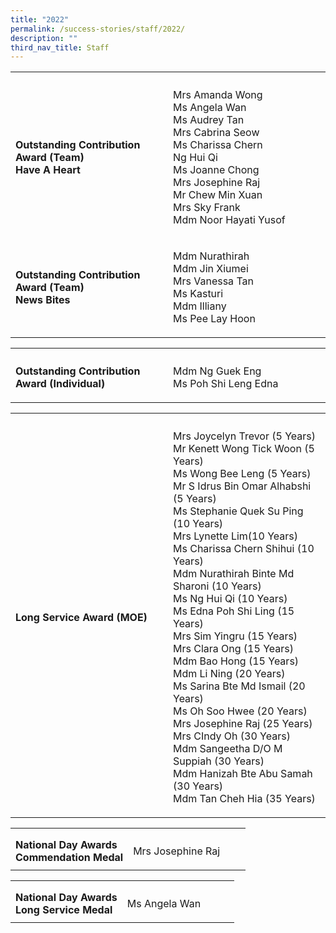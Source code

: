 ```yaml
---
title: "2022"
permalink: /success-stories/staff/2022/
description: ""
third_nav_title: Staff
---
```

<table><tbody>
<tr><th style="width:50%"></th><th></th></tr>
<tr>
	<td style="text-align: left;">
	<b>Outstanding Contribution Award (Team)<br>
		Have A Heart</b></td>
<td><p>Mrs Amanda Wong<br>Ms Angela Wan<br> Ms Audrey Tan<br>Mrs Cabrina Seow<br>Ms Charissa Chern<br> Ng Hui Qi<br> Ms Joanne Chong<br>Mrs Josephine Raj<br>Mr Chew Min Xuan<br>Mrs Sky Frank<br>Mdm Noor Hayati Yusof </p></td>
</tr>
	<tr>
	<td style="text-align: left;">
	<b>Outstanding Contribution Award (Team)<br>
		News Bites</b></td>
<td><p>Mdm Nurathirah<br>Mdm Jin Xiumei<br>Mrs Vanessa Tan<br>Ms Kasturi<br>Mdm Illiany<br>Ms Pee Lay Hoon</p></td>
</tr>
</tbody></table>
<table><tbody>
<tr><th style="width:50%"></th><th></th></tr>
<tr>
	<td style="text-align: left;">
	<b>Outstanding Contribution Award (Individual)</b></td>
<td><p>Mdm Ng Guek Eng<br>Ms Poh Shi Leng Edna
</p></td>
</tr></tbody></table>

<table><tbody>
<tr><th style="width:50%"></th><th></th></tr>
<tr>
	<td style="text-align: left;">
	<b>Long Service Award (MOE)</b></td>
<td><p>Mrs Joycelyn Trevor (5 Years)
<br>Mr Kenett Wong Tick Woon (5 Years)
<br>Ms Wong Bee Leng (5 Years)
<br>Mr S Idrus Bin Omar Alhabshi (5 Years)
<br>Ms Stephanie Quek Su Ping (10 Years)
<br>Mrs Lynette Lim(10 Years)
<br>Ms Charissa Chern Shihui (10 Years)
<br>Mdm Nurathirah Binte Md Sharoni (10 Years)
<br>Ms Ng Hui Qi (10 Years)
<br>Ms Edna Poh Shi Ling (15 Years)
<br>Mrs Sim Yingru (15 Years)
<br>Mrs Clara Ong (15 Years)
<br>Mdm Bao Hong (15 Years)
<br>Mdm Li Ning (20 Years)
<br>Ms Sarina Bte Md Ismail (20 Years)
<br>Ms Oh Soo Hwee (20 Years)
<br>Mrs Josephine Raj (25 Years)
<br>Mrs CIndy Oh (30 Years)
<br>Mdm Sangeetha D/O M Suppiah (30 Years)
<br>Mdm Hanizah Bte Abu Samah (30 Years)
<br>Mdm Tan Cheh Hia (35 Years)

</p></td>
</tr></tbody></table>


<table><tbody>
<tr><th style="width:50%"></th><th></th></tr>
<tr>
	<td style="text-align: left;">
	<b>National Day Awards<br>
		Commendation Medal</b></td>
<td><p>Mrs Josephine Raj </p></td>
</tr>
</tbody></table>
<table><tbody>
<tr><th style="width:50%"></th><th></th></tr>
<tr>
	<td style="text-align: left;">
	<b>National Day Awards<br>
		Long Service Medal</b></td>
<td><p>Ms Angela Wan </p></td>
</tr>
</tbody></table>